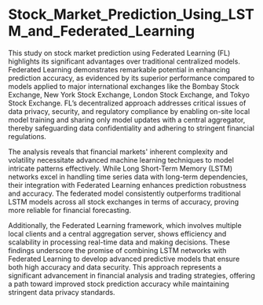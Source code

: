 # Stock_Market_Prediction_Using_LSTM_and_Federated_Learning


This study on stock market prediction using Federated Learning (FL) highlights its significant advantages over traditional centralized models. Federated Learning demonstrates remarkable potential in enhancing prediction accuracy, as evidenced by its superior performance compared to models applied to major international exchanges like the Bombay Stock Exchange, New York Stock Exchange, London Stock Exchange, and Tokyo Stock Exchange. FL’s decentralized approach addresses critical issues of data privacy, security, and regulatory compliance by enabling on-site local model training and sharing only model updates with a central aggregator, thereby safeguarding data confidentiality and adhering to stringent financial regulations.

The analysis reveals that financial markets' inherent complexity and volatility necessitate advanced machine learning techniques to model intricate patterns effectively. While Long Short-Term Memory (LSTM) networks excel in handling time series data with long-term dependencies, their integration with Federated Learning enhances prediction robustness and accuracy. The federated model consistently outperforms traditional LSTM models across all stock exchanges in terms of accuracy, proving more reliable for financial forecasting.

Additionally, the Federated Learning framework, which involves multiple local clients and a central aggregation server, shows efficiency and scalability in processing real-time data and making decisions. These findings underscore the promise of combining LSTM networks with Federated Learning to develop advanced predictive models that ensure both high accuracy and data security. This approach represents a significant advancement in financial analysis and trading strategies, offering a path toward improved stock prediction accuracy while maintaining stringent data privacy standards.

